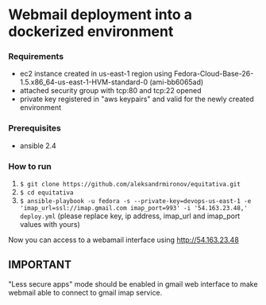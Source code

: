 # Webmail deployment into a dockerized environment

### Requirements
* ec2 instance created in us-east-1 region using Fedora-Cloud-Base-26-1.5.x86_64-us-east-1-HVM-standard-0 (ami-bb6065ad)
* attached security group with tcp:80 and tcp:22 opened
* private key registered in "aws keypairs" and valid for the newly created environment

### Prerequisites
* ansible 2.4

### How to run 
1. ```$ git clone https://github.com/aleksandrmironov/equitativa.git```
2. ```$ cd equitativa```
3. ```$ ansible-playbook -u fedora -s --private-key=devops-us-east-1 -e 'imap_url=ssl://imap.gmail.com imap_port=993' -i '54.163.23.48,' deploy.yml``` (please replace key, ip address, imap_url and imap_port values with yours)

Now you can access to a webamail interface using http://54.163.23.48

## IMPORTANT
"Less secure apps" mode should be enabled in gmail web interface to make webmail able to connect to gmail imap service.
